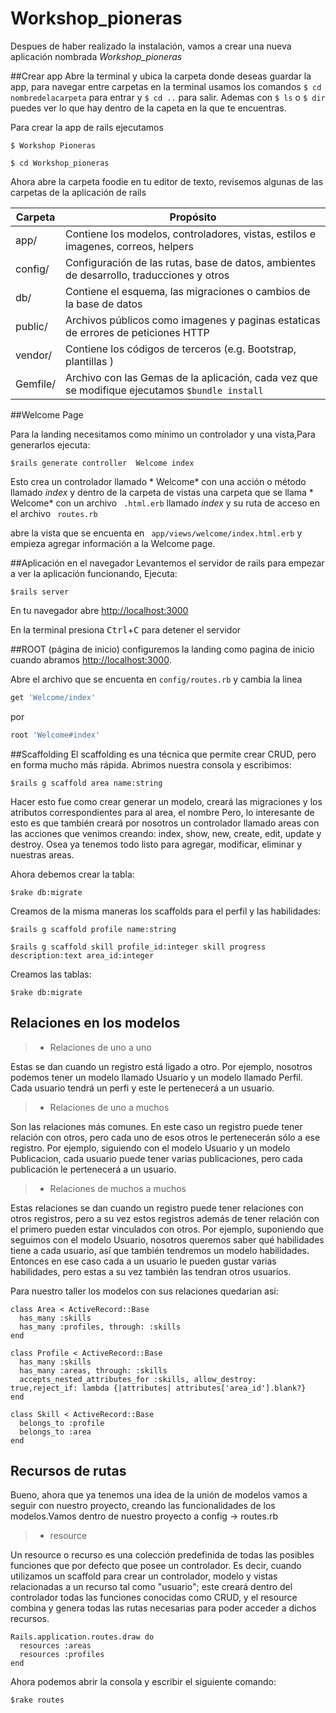 # Workshop_pioneras

Despues de haber realizado la instalación, vamos a crear una nueva aplicación nombrada  *Workshop_pioneras*

##Crear app
Abre la terminal y ubica la carpeta donde deseas guardar la app, para navegar entre carpetas en la terminal usamos los comandos ```$ cd nombredelacarpeta``` para entrar y ```$ cd ..``` para salir. Ademas con ```$ ls```  o ```$ dir``` puedes ver lo que hay dentro de la capeta en la que te encuentras.

Para crear la app de rails ejecutamos

```
$ Workshop Pioneras
```

```
$ cd Workshop_pioneras
```
Ahora abre la carpeta foodie en tu editor de texto, revisemos algunas de las carpetas de la aplicación de rails

|Carpeta  | Propósito                                                                                            |
|---------|------------------------------------------------------------------------------------------------------|
| app/    | Contiene los modelos, controladores, vistas, estilos e imagenes, correos, helpers                    |
| config/ | Configuración de las rutas, base de datos, ambientes de desarrollo, traducciones y otros             |
| db/     | Contiene el esquema, las migraciones o cambios de la base de datos                                   |
| public/ | Archivos públicos como imagenes y paginas estaticas de errores de peticiones HTTP                    |
| vendor/ | Contiene los códigos de terceros (e.g. Bootstrap, plantillas )                                       |
| Gemfile/| Archivo con las Gemas de la aplicación, cada vez que se modifique ejecutamos ```$bundle install ```  |


##Welcome Page

Para la landing necesitamos como mínimo un controlador y una vista,Para generarlos ejecuta:
```
$rails generate controller  Welcome index
```
Esto crea un controlador llamado * Welcome* con una acción o método llamado *index*  y dentro de la carpeta de vistas una carpeta que se llama * Welcome* con un archivo ``` .html.erb```  llamado *index*  y su ruta de acceso en el archivo ``` routes.rb```

abre la vista que se encuenta en  ``` app/views/welcome/index.html.erb``` y empieza agregar información a la  Welcome page.

##Aplicación en el navegador
Levantemos el servidor de rails para empezar a ver la aplicación funcionando, Ejecuta:
```
$rails server
```
En tu navegador abre  [http://localhost:3000](http://localhost:3000)

En la terminal presiona <kbd>Ctrl</kbd>+<kbd>C</kbd> para detener el servidor

##ROOT (página de inicio)
configuremos la landing como pagina de inicio cuando abramos  [http://localhost:3000](http://localhost:3000).

Abre el archivo que se encuenta en  ``` config/routes.rb ```  y cambia la linea
```ruby
get 'Welcome/index'
```
por
```ruby
root 'Welcome#index'
```
##Scaffolding
El scaffolding es una técnica que permite crear CRUD, pero en forma mucho más rápida. Abrimos nuestra consola y escribimos: 
```
$rails g scaffold area name:string
```
Hacer esto fue como crear generar un modelo, creará las migraciones y los atributos correspondientes para al area, el nombre Pero, lo interesante de esto es que también creará por nosotros un controlador llamado areas con las acciones que venimos creando: index, show, new, create, edit, update y destroy. Osea ya tenemos todo listo para agregar, modificar, eliminar y nuestras areas.

Ahora debemos crear la tabla:
```
$rake db:migrate
```
Creamos de la misma maneras los scaffolds para el perfil y las habilidades:
```
$rails g scaffold profile name:string
```

```
$rails g scaffold skill profile_id:integer skill progress description:text area_id:integer
```
Creamos las tablas:
```
$rake db:migrate
```

##  Relaciones en los modelos

> - Relaciones de uno a uno

Estas se dan cuando un registro está ligado a otro. Por ejemplo, nosotros podemos tener un modelo llamado Usuario y un modelo llamado Perfil. Cada usuario tendrá un perfi y este le pertenecerá a un usuario.

> - Relaciones de uno a muchos

Son las relaciones más comunes. En este caso un registro puede tener relación con otros, pero cada uno de esos otros le pertenecerán sólo a ese registro. Por ejemplo, siguiendo con el modelo Usuario y un modelo Publicacion, cada usuario puede tener varias publicaciones, pero cada publicación le pertenecerá a un usuario.

> - Relaciones de muchos a muchos

Estas relaciones se dan cuando un registro puede tener relaciones con otros registros, pero a su vez estos registros además de tener relación con el primero pueden estar vinculados con otros. Por ejemplo, suponiendo que seguimos con el modelo Usuario, nosotros queremos saber qué habilidades tiene a cada usuario, así que también tendremos un modelo habilidades. Entonces en ese caso cada a un usuario le pueden gustar varias habilidades, pero estas a su vez también las tendran otros usuarios.

Para nuestro taller los modelos con sus relaciones quedarian así:

```
class Area < ActiveRecord::Base
  has_many :skills
  has_many :profiles, through: :skills
end

```

```
class Profile < ActiveRecord::Base
  has_many :skills
  has_many :areas, through: :skills
  accepts_nested_attributes_for :skills, allow_destroy: true,reject_if: lambda {|attributes| attributes['area_id'].blank?}
end

```
```
class Skill < ActiveRecord::Base
  belongs_to :profile
  belongs_to :area
end
```
##  Recursos de rutas
Bueno, ahora que ya tenemos una idea de la unión de modelos vamos a seguir con nuestro proyecto, creando las funcionalidades de los modelos.Vamos dentro de nuestro proyecto a config -> routes.rb 

> - resource

Un resource o recurso es una colección predefinida de todas las posibles funciones que por defecto que posee un controlador. Es decir, cuando utilizamos un scaffold para crear un controlador, modelo y vistas relacionadas a un recurso tal como "usuario"; este creará dentro del controlador todas las funciones conocidas como CRUD, y el resource combina y genera todas las rutas necesarias para poder acceder a dichos recursos. 

```
Rails.application.routes.draw do
  resources :areas
  resources :profiles
end
```
Ahora podemos abrir la consola y escribir el siguiente comando:
```
$rake routes
```




